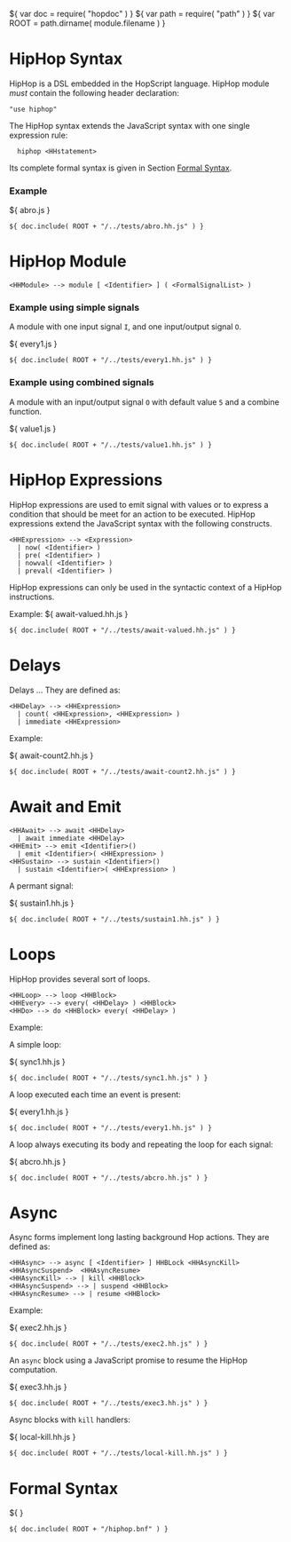 ${ var doc = require( "hopdoc" ) }
${ var path = require( "path" ) }
${ var ROOT = path.dirname( module.filename ) }

HipHop Syntax
=============

HipHop is a DSL embedded in the HopScript language. HipHop module
_must_ contain the following header declaration:

```hopscript
"use hiphop"
```

The HipHop syntax extends the JavaScript syntax with one single
expression rule:

```ebnf
  hiphop <HHstatement>
```

Its complete formal syntax is given in Section [Formal Syntax](./00-syntax.html#formal-syntax).

### Example ###

${ <span class="label label-info">abro.js</span> }

```hiphop
${ doc.include( ROOT + "/../tests/abro.hh.js" ) }
```

HipHop Module
=============

```ebnf
<HHModule> --> module [ <Identifier> ] ( <FormalSignalList> )

```

### Example using simple signals ###

A module with one input signal `I`, and one input/output signal `O`.

${ <span class="label label-info">every1.js</span> }

```hiphop
${ doc.include( ROOT + "/../tests/every1.hh.js" ) }
```

### Example using combined signals ###

A module with an input/output signal `O` with default value `5`
and a combine function.

${ <span class="label label-info">value1.js</span> }

```hiphop
${ doc.include( ROOT + "/../tests/value1.hh.js" ) }
```

HipHop Expressions
==================

HipHop expressions are used to emit signal with values or to express
a condition that should be meet for an action to be executed. HipHop
expressions extend the JavaScript syntax with the following constructs.


```ebnf
<HHExpression> --> <Expression>
  | now( <Identifier> )
  | pre( <Identifier> )
  | nowval( <Identifier> )
  | preval( <Identifier> )
```

HipHop expressions can only be used in the syntactic context of a HipHop
instructions.

Example:
${ <span class="label label-info">await-valued.hh.js</span> }

```hiphop
${ doc.include( ROOT + "/../tests/await-valued.hh.js" ) }
```

Delays
======

Delays ... They are defined as:


```ebnf
<HHDelay> --> <HHExpression>
  | count( <HHExpression>, <HHExpression> )
  | immediate <HHExpression>
```

Example:

${ <span class="label label-info">await-count2.hh.js</span> }

```hiphop
${ doc.include( ROOT + "/../tests/await-count2.hh.js" ) }
```


Await and Emit
==============

```ebnf
<HHAwait> --> await <HHDelay>
  | await immediate <HHDelay>
<HHEmit> --> emit <Identifier>()
  | emit <Identifier>( <HHExpression> )
<HHSustain> --> sustain <Identifier>()
  | sustain <Identifier>( <HHExpression> )
```

A permant signal:

${ <span class="label label-info">sustain1.hh.js</span> }

```hiphop
${ doc.include( ROOT + "/../tests/sustain1.hh.js" ) }
```

Loops
=====

HipHop provides several sort of loops.

```ebnf
<HHLoop> --> loop <HHBlock>
<HHEvery> --> every( <HHDelay> ) <HHBlock>
<HHDo> --> do <HHBlock> every( <HHDelay> )
```

Example:

A simple loop:

${ <span class="label label-info">sync1.hh.js</span> }

```hiphop
${ doc.include( ROOT + "/../tests/sync1.hh.js" ) }
```

A loop executed each time an event is present:

${ <span class="label label-info">every1.hh.js</span> }

```hiphop
${ doc.include( ROOT + "/../tests/every1.hh.js" ) }
```



A loop always executing its body and repeating the loop for each
signal:

${ <span class="label label-info">abcro.hh.js</span> }

```hiphop
${ doc.include( ROOT + "/../tests/abcro.hh.js" ) }
```


Async
=====

Async forms implement long lasting background Hop actions.
They are defined as:

```ebnf
<HHAsync> --> async [ <Identifier> ] HHBLock <HHAsyncKill> <HHAsyncSuspend>  <HHAsyncResume>
<HHAsyncKill> --> | kill <HHBlock>
<HHAsyncSuspend> --> | suspend <HHBlock>
<HHAsyncResume> --> | resume <HHBlock>
```

Example:

${ <span class="label label-info">exec2.hh.js</span> }

```hiphop
${ doc.include( ROOT + "/../tests/exec2.hh.js" ) }
```

An `async` block using a JavaScript promise to resume the
HipHop computation.

${ <span class="label label-info">exec3.hh.js</span> }

```hiphop
${ doc.include( ROOT + "/../tests/exec3.hh.js" ) }
```

Async blocks with `kill` handlers:

${ <span class="label label-info">local-kill.hh.js</span> }

```hiphop
${ doc.include( ROOT + "/../tests/local-kill.hh.js" ) }
```


Formal Syntax
=============
${ <a id="formal-syntax"/> }

```ebnf
${ doc.include( ROOT + "/hiphop.bnf" ) }
```

